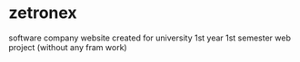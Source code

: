 # zetronex
software company website 
created for university 1st year 1st semester web project (without any fram work)
